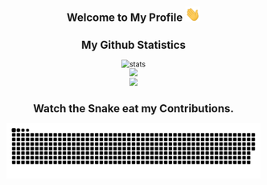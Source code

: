<h2 align="center">Welcome to My Profile <img src="https://raw.githubusercontent.com/boidushya/Boidushya/main/wave.gif" width="30px"></h2>
<h2 align="center">My Github Statistics</h2>
<div align="center">
<img alt ="stats" src="https://github-readme-stats.vercel.app/api?username=meesam4687&show_icons=true&locale=en&theme=tokyonight&hide_border=true">
  <br>
  <img src="https://github-readme-streak-stats.herokuapp.com/?user=meesam4687&theme=tokyonight&hide_border=true">
  <br>
  <img src='https://github-readme-stats.vercel.app/api/top-langs?username=meesam4687&theme=tokyonight&hide_border=true'>
</div>
<h2 align="center"> Watch the Snake eat my Contributions.</h2>
<div align="center">
<img alt="snake eating my contribution" src="https://github.com/meesam4687/meesam4687/blob/output/github-contribution-grid-snake.svg">
</div>
